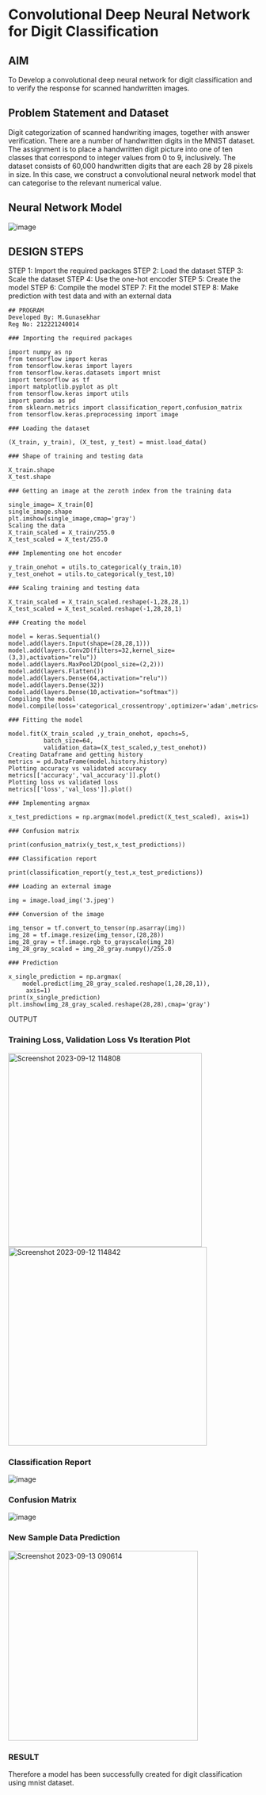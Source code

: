 # Convolutional Deep Neural Network for Digit Classification

## AIM

To Develop a convolutional deep neural network for digit classification and to verify the response for scanned handwritten images.

## Problem Statement and Dataset
Digit categorization of scanned handwriting images, together with answer verification. There are a number of handwritten digits in the MNIST dataset. The assignment is to place a handwritten digit picture into one of ten classes that correspond to integer values from 0 to 9, inclusively. The dataset consists of 60,000 handwritten digits that are each 28 by 28 pixels in size. In this case, we construct a convolutional neural network model that can categorise to the relevant numerical value.

## Neural Network Model
![image](https://github.com/gunasekhar159/mnist-classification/assets/95043391/41e9ea09-d085-4a46-abfb-f3844c73d191)


## DESIGN STEPS
STEP 1: Import the required packages
STEP 2: Load the dataset
STEP 3: Scale the dataset
STEP 4: Use the one-hot encoder
STEP 5: Create the model
STEP 6: Compile the model
STEP 7: Fit the model
STEP 8: Make prediction with test data and with an external data
```
## PROGRAM
Developed By: M.Gunasekhar
Reg No: 212221240014

### Importing the required packages

import numpy as np
from tensorflow import keras
from tensorflow.keras import layers
from tensorflow.keras.datasets import mnist
import tensorflow as tf
import matplotlib.pyplot as plt
from tensorflow.keras import utils
import pandas as pd
from sklearn.metrics import classification_report,confusion_matrix
from tensorflow.keras.preprocessing import image

### Loading the dataset

(X_train, y_train), (X_test, y_test) = mnist.load_data()

### Shape of training and testing data

X_train.shape
X_test.shape

### Getting an image at the zeroth index from the training data

single_image= X_train[0]
single_image.shape
plt.imshow(single_image,cmap='gray')
Scaling the data
X_train_scaled = X_train/255.0
X_test_scaled = X_test/255.0

### Implementing one hot encoder

y_train_onehot = utils.to_categorical(y_train,10)
y_test_onehot = utils.to_categorical(y_test,10)

### Scaling training and testing data

X_train_scaled = X_train_scaled.reshape(-1,28,28,1)
X_test_scaled = X_test_scaled.reshape(-1,28,28,1)

### Creating the model

model = keras.Sequential()
model.add(layers.Input(shape=(28,28,1))) 
model.add(layers.Conv2D(filters=32,kernel_size=(3,3),activation="relu")) 
model.add(layers.MaxPool2D(pool_size=(2,2))) 
model.add(layers.Flatten()) 
model.add(layers.Dense(64,activation="relu"))
model.add(layers.Dense(32)) 
model.add(layers.Dense(10,activation="softmax"))
Compiling the model
model.compile(loss='categorical_crossentropy',optimizer='adam',metrics='accuracy')

### Fitting the model

model.fit(X_train_scaled ,y_train_onehot, epochs=5,
          batch_size=64, 
          validation_data=(X_test_scaled,y_test_onehot))
Creating Dataframe and getting history
metrics = pd.DataFrame(model.history.history)
Plotting accuracy vs validated accuracy
metrics[['accuracy','val_accuracy']].plot()
Plotting loss vs validated loss
metrics[['loss','val_loss']].plot()

### Implementing argmax

x_test_predictions = np.argmax(model.predict(X_test_scaled), axis=1)

### Confusion matrix

print(confusion_matrix(y_test,x_test_predictions))

### Classification report

print(classification_report(y_test,x_test_predictions))

### Loading an external image

img = image.load_img('3.jpeg')

### Conversion of the image

img_tensor = tf.convert_to_tensor(np.asarray(img))
img_28 = tf.image.resize(img_tensor,(28,28))
img_28_gray = tf.image.rgb_to_grayscale(img_28)
img_28_gray_scaled = img_28_gray.numpy()/255.0

### Prediction

x_single_prediction = np.argmax(
    model.predict(img_28_gray_scaled.reshape(1,28,28,1)),
     axis=1)
print(x_single_prediction)
plt.imshow(img_28_gray_scaled.reshape(28,28),cmap='gray')
```
OUTPUT
### Training Loss, Validation Loss Vs Iteration Plot
<img width="391" alt="Screenshot 2023-09-12 114808" src="https://github.com/gunasekhar159/mnist-classification/assets/95043391/a630e055-8e1f-43d8-9bd9-d8f443dc7f1b">
<img width="401" alt="Screenshot 2023-09-12 114842" src="https://github.com/gunasekhar159/mnist-classification/assets/95043391/048703dc-9b1a-4715-a612-05efaa50145a">

### Classification Report
![image](https://github.com/gunasekhar159/mnist-classification/assets/95043391/1aa18d13-acaf-42e6-b01f-08e7f6268a95)

### Confusion Matrix
![image](https://github.com/gunasekhar159/mnist-classification/assets/95043391/5a807f56-b83d-4b9f-af77-eb2a230927aa)

### New Sample Data Prediction
<img width="383" alt="Screenshot 2023-09-13 090614" src="https://github.com/gunasekhar159/mnist-classification/assets/95043391/76eab8f1-2841-4038-9ded-5b3e4b71266a">


### RESULT
Therefore a model has been successfully created for digit classification using mnist dataset.
